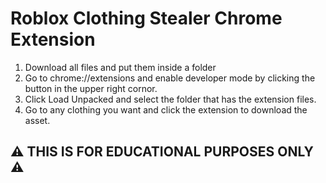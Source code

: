 # Roblox Clothing Stealer Chrome Extension

1. Download all files and put them inside a folder
2. Go to chrome://extensions and enable developer mode by clicking the button in the upper right cornor.
3. Click Load Unpacked and select the folder that has the extension files.
4. Go to any clothing you want and click the extension to download the asset.

## ⚠️ THIS IS FOR EDUCATIONAL PURPOSES ONLY ⚠️